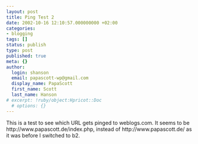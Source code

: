 ```yaml
---
layout: post
title: Ping Test 2
date: 2002-10-16 12:10:57.000000000 +02:00
categories:
- blogging
tags: []
status: publish
type: post
published: true
meta: {}
author:
  login: shanson
  email: papascott-wp@gmail.com
  display_name: PapaScott
  first_name: Scott
  last_name: Hanson
# excerpt: !ruby/object:Hpricot::Doc
  # options: {}
---
```

<p>This is a test to see which URL gets pinged to weblogs.com. It seems to be http://www.papascott.de/index.php, instead of http://www.papascott.de/ as it was before I switched to b2.</p>
